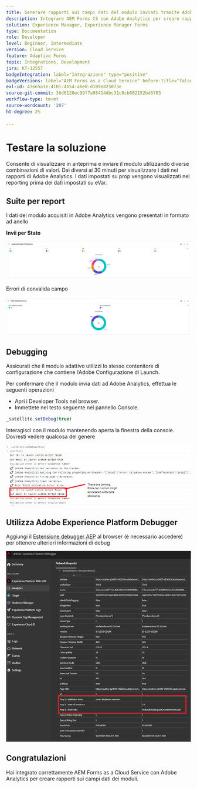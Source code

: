 ```yaml
---
title: Generare rapporti sui campi dati del modulo inviati tramite Adobe Analytics
description: Integrare AEM Forms CS con Adobe Analytics per creare rapporti sui campi dati dei moduli
solution: Experience Manager, Experience Manager Forms
type: Documentation
role: Developer
level: Beginner, Intermediate
version: Cloud Service
feature: Adaptive Forms
topic: Integrations, Development
jira: KT-12557
badgeIntegration: label="Integrazione" type="positive"
badgeVersions: label="AEM Forms as a Cloud Service" before-title="false"
exl-id: 43665a1e-4101-4b54-a6e0-d189e825073e
source-git-commit: 30d6120ec99f7a95414dbc31c0cb002152bd6763
workflow-type: tm+mt
source-wordcount: '207'
ht-degree: 2%

---
```


# Testare la soluzione

Consente di visualizzare in anteprima e inviare il modulo utilizzando diverse combinazioni di valori. Dai diversi ai 30 minuti per visualizzare i dati nei rapporti di Adobe Analytics. I dati impostati su prop vengono visualizzati nel reporting prima dei dati impostati su eVar.

## Suite per report

I dati del modulo acquisiti in Adobe Analytics vengono presentati in formato ad anello

**Invii per Stato**

![applicantsbystate](assets/donut.png)

Errori di convalida campo

![field-validation-error](assets/donut-field-validation.png)

## Debugging

Assicurati che il modulo adattivo utilizzi lo stesso contenitore di configurazione che contiene l’Adobe Configurazione di Launch.

Per confermare che il modulo invia dati ad Adobe Analytics, effettua le seguenti operazioni

* Apri i Developer Tools nel browser.
* Immettete nel testo seguente nel pannello Console.

```javascript
_satellite.setDebug(true)
```

Interagisci con il modulo mantenendo aperta la finestra della console. Dovresti vedere qualcosa del genere

![console-debug](assets/debug.png)

## Utilizza Adobe Experience Platform Debugger

Aggiungi il [Estensione debugger AEP](https://experienceleague.adobe.com/docs/experience-platform/debugger/home.html) al browser (è necessario accedere) per ottenere ulteriori informazioni di debug

![platform-debugger](assets/platform-debugger.png)

## Congratulazioni

Hai integrato correttamente AEM Forms as a Cloud Service con Adobe Analytics per creare rapporti sui campi dati dei moduli.